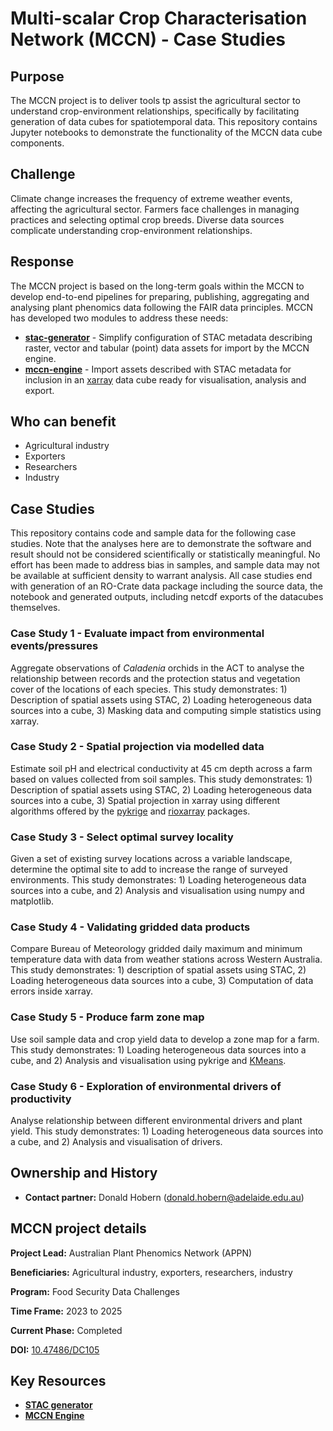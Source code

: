 # Multi-scalar Crop Characterisation Network (MCCN) - Case Studies

## Purpose
The MCCN project is to deliver tools tp assist the agricultural sector to understand crop-environment relationships, specifically by facilitating generation of data cubes for spatiotemporal data. This repository contains Jupyter notebooks to demonstrate the functionality of the MCCN data cube components.

## Challenge
Climate change increases the frequency of extreme weather events, affecting the agricultural sector. Farmers face challenges in managing practices and selecting optimal crop breeds. Diverse data sources complicate understanding crop-environment relationships.

## Response
The MCCN project is based on the long-term goals within the MCCN to develop end-to-end pipelines for preparing, publishing, aggregating and analysing plant phenomics data following the FAIR data principles. MCCN has developed two modules to address these needs:
- [**stac-generator**](https://github.com/aus-plant-phenomics-network/stac-generator) - Simplify configuration of STAC metadata describing raster, vector and tabular (point) data assets for import by the MCCN engine.
- [**mccn-engine**](https://github.com/aus-plant-phenomics-network/mccn-engine) - Import assets described with STAC metadata for inclusion in an [xarray](https://docs.xarray.dev/en/stable/index.html) data cube ready for visualisation, analysis and export.

## Who can benefit
- Agricultural industry
- Exporters
- Researchers
- Industry

## Case Studies
This repository contains code and sample data for the following case studies. Note that the analyses here are to demonstrate the software and result should not be considered scientifically or statistically meaningful. No effort has been made to address bias in samples, and sample data may not be available at sufficient density to warrant analysis. All case studies end with generation of an RO-Crate data package including the source data, the notebook and generated outputs, including netcdf exports of the datacubes themselves.

### Case Study 1 - Evaluate impact from environmental events/pressures
Aggregate observations of _Caladenia_ orchids in the ACT to analyse the relationship between records and the protection status and vegetation cover of the locations of each species. This study demonstrates: 1) Description of spatial assets using STAC, 2) Loading heterogeneous data sources into a cube, 3) Masking data and computing simple statistics using xarray.

### Case Study 2 - Spatial projection via modelled data
Estimate soil pH and electrical conductivity at 45 cm depth across a farm based on values collected from soil samples. This study demonstrates: 1) Description of spatial assets using STAC, 2) Loading heterogeneous data sources into a cube, 3) Spatial projection in xarray using different algorithms offered by the [pykrige](https://pypi.org/project/PyKrige/) and [rioxarray](https://pypi.org/project/rioxarray/) packages.

### Case Study 3 - Select optimal survey locality
Given a set of existing survey locations across a variable landscape, determine the optimal site to add to increase the range of surveyed environments. This study demonstrates: 1) Loading heterogeneous data sources into a cube, and 2) Analysis and visualisation using numpy and matplotlib.

### Case Study 4 - Validating gridded data products
Compare Bureau of Meteorology gridded daily maximum and minimum temperature data with data from weather stations across Western Australia. This study demonstrates: 1) description of spatial assets using STAC, 2) Loading heterogeneous data sources into a cube, 3) Computation of data errors inside xarray.

### Case Study 5 - Produce farm zone map
Use soil sample data and crop yield data to develop a zone map for a farm. This study demonstrates: 1) Loading heterogeneous data sources into a cube, and 2) Analysis and visualisation using pykrige and [KMeans](https://scikit-learn.org/stable/modules/generated/sklearn.cluster.KMeans.html#sklearn.cluster.KMeans).

### Case Study 6 - Exploration of environmental drivers of productivity
Analyse relationship between different environmental drivers and plant yield. This study demonstrates: 1) Loading heterogeneous data sources into a cube, and 2) Analysis and visualisation of drivers.

## Ownership and History
- **Contact partner:** Donald Hobern ([donald.hobern@adelaide.edu.au](mailto:donald.hobern@adelaide.edu.au))

## MCCN project details
**Project Lead:** Australian Plant Phenomics Network (APPN)

**Beneficiaries:** Agricultural industry, exporters, researchers, industry

**Program:** Food Security Data Challenges

**Time Frame:** 2023 to 2025

**Current Phase:** Completed

**DOI:** [10.47486/DC105](https://ardc.edu.au/project/multi-scalar-crop-characterisation-network-mccn/)

## Key Resources
- [**STAC generator**](https://github.com/aus-plant-phenomics-network/stac-generator)
- [**MCCN Engine**](https://github.com/aus-plant-phenomics-network/mccn-engine)
